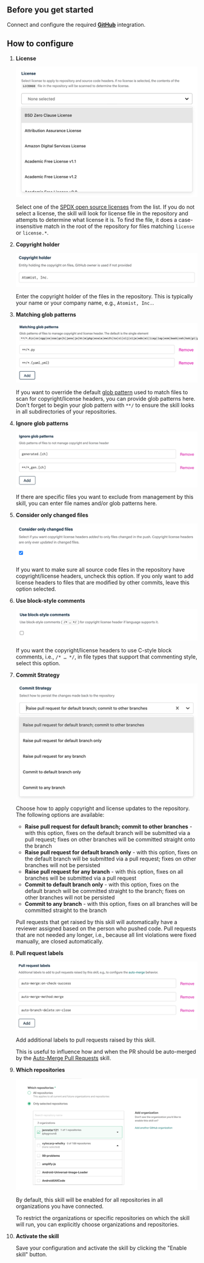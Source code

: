 ## Before you get started

Connect and configure the required [**GitHub**][github] integration.

[github]: https://go.atomist.com/catalog/integration/github "GitHub Integration"

## How to configure

1.  **License**

    ![Select license](docs/images/license.png)

    Select one of the
    [SPDX open source licenses](https://spdx.org/licenses/ "SPDX License List")
    from the list. If you do not select a license, the skill will look for
    license file in the repository and attempts to determine what license it is.
    To find the file, it does a case-insensitive match in the root of the
    repository for files matching `license` or `license.*`.

2.  **Copyright holder**

    ![Copyright holder](docs/images/copyright-holder.png)

    Enter the copyright holder of the files in the repository. This is typically
    your name or your company name, e.g., `Atomist, Inc.`.

3.  **Matching glob patterns**

    ![Glob pattern](docs/images/matching-glob-pattern.png)

    If you want to override the default
    [glob pattern](https://github.com/mrmlnc/fast-glob#pattern-syntax "Glob pattern syntax")
    used to match files to scan for copyright/license headers, you can provide
    glob patterns here. Don't forget to begin your glob pattern with `**/` to
    ensure the skill looks in all subdirectories of your repositories.

4.  **Ignore glob patterns**

    ![Ignore glob patterns](docs/images/ignore-glob-pattern.png)

    If there are specific files you want to exclude from management by this
    skill, you can enter file names and/or glob patterns here.

5.  **Consider only changed files**

    ![Changed files](docs/images/changed-files.png)

    If you want to make sure all source code files in the repository have
    copyright/license headers, uncheck this option. If you only want to add
    license headers to files that are modified by other commits, leave this
    option selected.

6.  **Use block-style comments**

    ![Block-style comments](docs/images/block-comment.png)

    If you want the copyright/license headers to use C-style block comments,
    i.e., `/* … */`, in file types that support that commenting style, select
    this option.

7.  **Commit Strategy**

    ![Fix strategy](docs/images/commit-strategy.png)

    Choose how to apply copyright and license updates to the repository. The
    following options are available:

    -   **Raise pull request for default branch; commit to other branches** -
        with this option, fixes on the default branch will be submitted via a
        pull request; fixes on other branches will be committed straight onto
        the branch
    -   **Raise pull request for default branch only** - with this option, fixes
        on the default branch will be submitted via a pull request; fixes on
        other branches will not be persisted
    -   **Raise pull request for any branch** - with this option, fixes on all
        branches will be submitted via a pull request
    -   **Commit to default branch only** - with this option, fixes on the
        default branch will be committed straight to the branch; fixes on other
        branches will not be persisted
    -   **Commit to any branch** - with this option, fixes on all branches will
        be committed straight to the branch

    Pull requests that get raised by this skill will automatically have a
    reviewer assigned based on the person who pushed code. Pull requests that
    are not needed any longer, i.e., because all lint violations were fixed
    manually, are closed automatically.

8.  **Pull request labels**

    ![Pull request labels](docs/images/pr-labels.png)

    Add additional labels to pull requests raised by this skill.

    This is useful to influence how and when the PR should be auto-merged by the
    [Auto-Merge Pull Requests](https://go.atomist.com/catalog/skills/atomist/github-auto-merge-skill "Atomist Auto-Merge Pull Request Skill")
    skill.

9.  **Which repositories**

    ![Repository filter](docs/images/repo-filter.png)

    By default, this skill will be enabled for all repositories in all
    organizations you have connected.

    To restrict the organizations or specific repositories on which the skill
    will run, you can explicitly choose organizations and repositories.

10. **Activate the skill**

    Save your configuration and activate the skill by clicking the "Enable
    skill" button.
